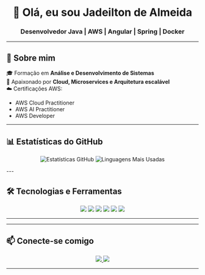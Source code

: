 <!-- Banner de apresentação -->
<h1 align="center">👋 Olá, eu sou Jadeilton de Almeida</h1>
<h3 align="center">Desenvolvedor Java | AWS | Angular | Spring | Docker</h3>

---

## 🚀 Sobre mim
🎓 Formação em **Análise e Desenvolvimento de Sistemas**  
📌 Apaixonado por **Cloud, Microservices e Arquitetura escalável**  
☁️ Certificações AWS:  
- AWS Cloud Practitioner  
- AWS AI Practitioner  
- AWS Developer

---

## 📊 Estatísticas do GitHub
<p align="center">
  <img src="https://github-readme-stats.vercel.app/api?username=jadeilton21&show_icons=true&theme=gruvbox&title_color=00FF00&text_color=00FF00&icon_color=00FF00" alt="Estatísticas GitHub" />
  <img src="https://github-readme-stats.vercel.app/api/top-langs/?username=jadeilton21&layout=compact&theme=gruvbox&title_color=00FF00&text_color=00FF00" alt="Linguagens Mais Usadas" />
</p>
---

## 🛠️ Tecnologias e Ferramentas
<p align="center">
  <img src="https://img.shields.io/badge/Java-red?style=for-the-badge&logo=openjdk&logoColor=white" />
  <img src="https://img.shields.io/badge/Spring-green?style=for-the-badge&logo=spring&logoColor=white" />
  <img src="https://img.shields.io/badge/Angular-red?style=for-the-badge&logo=angular&logoColor=white" />
  <img src="https://img.shields.io/badge/Docker-blue?style=for-the-badge&logo=docker&logoColor=white" />
  <img src="https://img.shields.io/badge/AWS-orange?style=for-the-badge&logo=amazonaws&logoColor=white" />
  <img src="https://img.shields.io/badge/GitHub-black?style=for-the-badge&logo=github&logoColor=white" />
</p>

---


---

## 📫 Conecte-se comigo
<p align="center">
  <a href="https://www.linkedin.com/in/jadeilton-de-almeida-79b7b9236/">
    <img src="https://img.shields.io/badge/LinkedIn-blue?style=for-the-badge&logo=linkedin&logoColor=white" />
  </a>
  <a href="mailto:jadeilton21@gmail.com">
    <img src="https://img.shields.io/badge/Gmail-red?style=for-the-badge&logo=gmail&logoColor=white" />
  </a>
</p>

---
